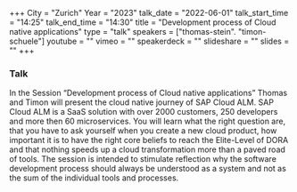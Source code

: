 +++
City = "Zurich"
Year = "2023"
talk_date = "2022-06-01"
talk_start_time = "14:25"
talk_end_time = "14:30"
title = "Development process of Cloud native applications"
type = "talk"
speakers = ["thomas-stein". "timon-schuele"]
youtube = ""
vimeo = ""
speakerdeck = ""
slideshare = ""
slides = ""
+++

### Talk

In the Session “Development process of Cloud native applications” Thomas and Timon will present the cloud native journey of SAP Cloud ALM. SAP Cloud ALM is a SaaS solution with over 2000 customers, 250 developers and more then 60 microservices. You will learn what the right question are, that you have to ask yourself when you create a new cloud product, how important it is to have the right core beliefs to reach the Elite-Level of DORA and that nothing speeds up a cloud transformation more than a paved road of tools. The session is intended to stimulate reflection why the software development process should always be understood as a system and not as the sum of the individual tools and processes.
